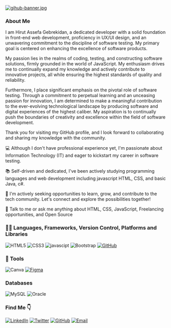 [![gihub-banner.jpg](https://i.postimg.cc/15SR9q5L/gihub-banner.jpg)](https://postimg.cc/MXsJ5XBD)

### About Me

I am Hirut Assefa Gebrekidan, a dedicated developer with a solid foundation in front-end web development, proficiency in UX/UI design, and an unwavering commitment to the discipline of software testing. My primary goal is centered on enhancing the excellence of software products.

My passion lies in the realms of coding, testing, and constructing software solutions, firmly grounded in the world of JavaScript. My enthusiasm drives me to continually expand my knowledge and actively contribute to innovative projects, all while ensuring the highest standards of quality and reliability.

Furthermore, I place significant emphasis on the pivotal role of software testing. Through a commitment to perpetual learning and an unceasing passion for innovation, I am determined to make a meaningful contribution to the ever-evolving technological landscape by producing software and digital experiences of the highest caliber. My aspiration is to continually push the boundaries of creativity and excellence within the field of software development.

Thank you for visiting my GitHub profile, and I look forward to collaborating and sharing my knowledge with the community.

💻 Although I don't have professional experience yet, I'm passionate about Information Technology (IT) and eager to kickstart my career in software testing.

📚 Self-driven and dedicated, I've been actively studying programming languages and web development including javascript HTML, CSS, and basic Java, c#.

🚀 I'm actively seeking opportunities to learn, grow, and contribute to the tech community. Let's connect and explore the possibilities together!

💬 Talk to me or ask me anything about HTML, CSS, JavaScript, Freelancing opportunities, and Open Source 

### 🧑‍💻 Languages, Frameworks, Version Control, Platforms and Libraries

![HTML5](https://img.shields.io/badge/HTML5-E34F26?style=for-the-badge&logo=html5&logoColor=white)
![CSS3](https://img.shields.io/badge/CSS3-1572B6?style=for-the-badge&logo=css3&logoColor=white)
![javascipt](https://img.shields.io/badge/JavaScript-323330?style=for-the-badge&logo=javascript&logoColor=F7DF1E)
![Bootstrap](https://img.shields.io/badge/Bootstrap-563D7C?style=for-the-badge&logo=bootstrap&logoColor=white)
[![GitHub](https://img.shields.io/badge/GitHub-%23121011.svg?style=for-the-badge&logo=GitHub&logoColor=white)](https://github.com/)

### 🎨 Tools

![Canva](https://img.shields.io/badge/Canva-%2300C4CC.svg?style=for-the-badge&logo=Canva&logoColor=white)
[![Figma](https://img.shields.io/badge/Figma-%23F24E1E.svg?style=for-the-badge&logo=Figma&logoColor=white)](https://www.figma.com/)

### Databases

![MySQL](https://img.shields.io/badge/mysql-%2300f.svg?style=for-the-badge&logo=mysql&logoColor=white)
![Oracle](https://img.shields.io/badge/Oracle-F80000?style=for-the-badge&logo=oracle&logoColor=white)
 
### Find Me 👇

[![LinkedIn](https://img.shields.io/badge/LinkedIn-Profile-blue?style=flat&logo=linkedin&labelColor=blue)](https://www.linkedin.com/in/hirutassefa/)
[![Twitter](https://img.shields.io/badge/Twitter-Follow%20Me-blue?style=flat&logo=twitter&labelColor=blue)](https://twitter.com/GebrekidanHirut)
[![GitHub](https://img.shields.io/badge/GitHub-Profile-blue?style=flat&logo=github&labelColor=blue)](https://github.com/HirutAssefa)
[![Email](https://img.shields.io/badge/Email-Contact%20Me-blue?style=flat&logo=gmail&labelColor=blue)](mailto:hirutassefa04@yahoo.com)


